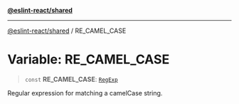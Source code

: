 [**@eslint-react/shared**](../README.md)

***

[@eslint-react/shared](../README.md) / RE\_CAMEL\_CASE

# Variable: RE\_CAMEL\_CASE

> `const` **RE\_CAMEL\_CASE**: [`RegExp`](https://developer.mozilla.org/docs/Web/JavaScript/Reference/Global_Objects/RegExp)

Regular expression for matching a camelCase string.
